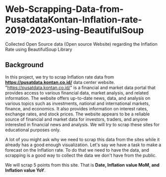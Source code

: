 # Web-Scrapping-Data-from-PusatdataKontan-Inflation-rate-2019-2023-using-BeautifulSoup
Collected Open Source data (Open source Website) regarding the Inflation Rate using BeautifulSoup Library

## Background
In this project, we try to scrap Inflation rate data from **https://pusatdata.kontan.co.id/** data center website. "https://pusatdata.kontan.co.id/" is a financial and market data portal that provides access to various financial data, market analysis, and related information. The website offers up-to-date news, data, and analysis on various topics such as investments, national and international markets, finance, and economics. It also provides information on interest rates, exchange rates, and stock prices. The website appears to be a reliable source of financial and market data for investors, traders, and anyone interested in financial news and analysis. We will try to scrap these sites for educational purposes only.

A lot of you might ask why we need to scrap this data from the sites while it already has a good enough visualization. Let's say we have a task to make a forecast on the Inflation rate. To do that we need to have the data, and scrapping is a good way to collect the data we don't have from the public.

We will scrap 5 points from this site. That is **Date, Inflation value MoM, and Inflation value YoY**.
